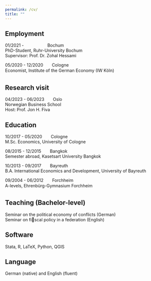```yaml
---
permalink: /cv/
title: ""
---
```


## Employment
01/2021 -  &ensp;&ensp;&ensp;&ensp;&ensp;&ensp;&ensp;&ensp;&ensp;&ensp;<i class="fas fa-map-marker-alt"></i> Bochum    
PhD-Student, Ruhr-University Bochum    
Supervisor: Prof. Dr. Zohal Hessami  

05/2020 - 12/2020 &ensp;&ensp;&ensp;<i class="fas fa-map-marker-alt"></i> Cologne  
Economist, Institute of the German Economy (IW Köln)

## Research visit
04/2023 - 06/2023 &ensp;&ensp;&ensp;<i class="fas fa-map-marker-alt"></i> Oslo   
Norwegian Business School  
Host: Prof. Jon H. Fiva  

## Education 
10/2017 - 05/2020 &ensp;&ensp;&ensp;<i class="fas fa-map-marker-alt"></i> Cologne     
M.Sc. Economics, University of Cologne 

08/2015 - 12/2015 &ensp;&ensp;&ensp;<i class="fas fa-map-marker-alt"></i> Bangkok    
Semester abroad, Kasetsart University Bangkok

10/2013 - 09/2017 &ensp;&ensp;&ensp;<i class="fas fa-map-marker-alt"></i> Bayreuth   
B.A. International Economics and Development, University of Bayreuth

09/2004 - 06/2012 &ensp;&ensp;&ensp;<i class="fas fa-map-marker-alt"></i> Forchheim   
A-levels, Ehrenbürg-Gymnasium Forchheim

## Teaching (Bachelor-level)
Seminar on the political economy of conflicts (German)  
Seminar on fiscal policy in a federation (English)  

## Software 
Stata, R, LaTeX, Python, QGIS

## Language
German (native) and English (fluent)
